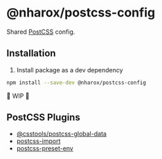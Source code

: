 # @nharox/postcss-config

Shared [PostCSS](https://postcss.org/) config.

## Installation

1. Install package as a dev dependency

```bash
npm install --save-dev @nharox/postcss-config
```

🚧 WIP 🚧

## PostCSS Plugins

- [@csstools/postcss-global-data](https://github.com/csstools/postcss-plugins/tree/main/plugins/postcss-global-data)
- [postcss-import](https://github.com/postcss/postcss-import)
- [postcss-preset-env](https://github.com/csstools/postcss-plugins/tree/main/plugin-packs/postcss-preset-env)
